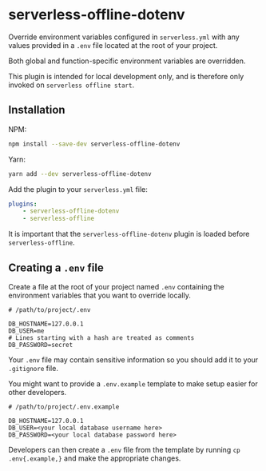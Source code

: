 # serverless-offline-dotenv

Override environment variables configured in `serverless.yml` with any values
provided in a `.env` file located at the root of your project.

Both global and function-specific environment variables are overridden.

This plugin is intended for local development only, and is therefore only
invoked on `serverless offline start`.

## Installation

NPM:

```bash
npm install --save-dev serverless-offline-dotenv
```

Yarn:

```bash
yarn add --dev serverless-offline-dotenv
```

Add the plugin to your `serverless.yml` file:

```yaml
plugins:
    - serverless-offline-dotenv
    - serverless-offline
```

It is important that the `serverless-offline-dotenv` plugin is loaded before
`serverless-offline`.

## Creating a `.env` file

Create a file at the root of your project named `.env` containing the
environment variables that you want to override locally.

```
# /path/to/project/.env

DB_HOSTNAME=127.0.0.1
DB_USER=me
# Lines starting with a hash are treated as comments
DB_PASSWORD=secret
```

Your `.env` file may contain sensitive information so you should add it to your
`.gitignore` file.

You might want to provide a `.env.example` template to make setup easier for
other developers.

```
# /path/to/project/.env.example

DB_HOSTNAME=127.0.0.1
DB_USER=<your local database username here>
DB_PASSWORD=<your local database password here>
```

Developers can then create a `.env` file from the template by running
`cp .env{.example,}` and make the appropriate changes.
